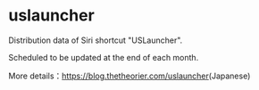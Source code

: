 # uslauncher
Distribution data of Siri shortcut "USLauncher".

Scheduled to be updated at the end of each month.

More details：<a href="https://blog.thetheorier.com/uslauncher">https://blog.thetheorier.com/uslauncher</a>(Japanese)

